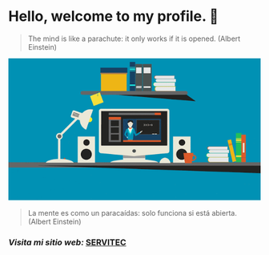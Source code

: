 # Hello, welcome to my profile. 👋

> The  mind is like a parachute: it only works if it is opened. (Albert Einstein)

![](https://github.com/Lovux06/Lovux06/blob/master/Lovux06.gif)

> La mente es como un paracaídas: solo funciona si está abierta. (Albert Einstein)

### *Visita mi sitio web:* [SERVITEC](https://lovux06.github.io/SERVITEC/)

